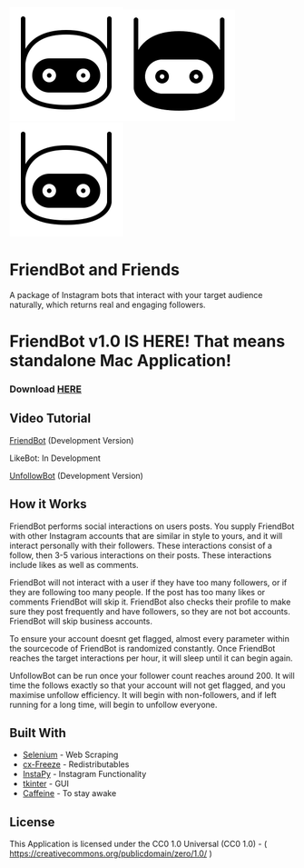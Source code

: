 ![alt text](https://github.com/antonsking/FriendBot-and-Friends/blob/main/FriendBot/icn/icn.png?raw=true)![alt text](https://github.com/antonsking/FriendBot-and-Friends/blob/main/FriendBot/icn/bicn.png?raw=true)![alt text](https://github.com/antonsking/FriendBot-and-Friends/blob/main/FriendBot/icn/icn.png?raw=true)

# FriendBot and Friends

A package of Instagram bots that interact with your target audience naturally, which returns real and engaging followers.


# FriendBot v1.0 IS HERE! That means standalone Mac Application! 

### Download [HERE](https://github.com/antonsking/FriendBot-and-Friends/raw/main/FriendBot.zip)


## Video Tutorial
[FriendBot](https://youtu.be/KgBKQCPgGgI) (Development Version)

LikeBot: In Development

[UnfollowBot](https://youtu.be/wcFjy69-1Y8) (Development Version)


## How it Works

FriendBot performs social interactions on users posts. You supply FriendBot with other Instagram accounts that are similar in style to yours, and it will interact personally with their followers. These interactions consist of a follow, then 3-5 various interactions on their posts. These interactions include likes as well as comments.

FriendBot will not interact with a user if they have too many followers, or if they are following too many people. If the post has too many likes or comments FriendBot will skip it. FriendBot also checks their profile to make sure they post frequently and have followers, so they are not bot accounts. FriendBot will skip business accounts. 

To ensure your account doesnt get flagged, almost every parameter within the sourcecode of FriendBot is randomized constantly. Once FriendBot reaches the target interactions per hour, it will sleep until it can begin again.

UnfollowBot can be run once your follower count reaches around 200. It will time the follows exactly so that your account will not get flagged, and you maximise unfollow efficiency. It will begin with non-followers, and if left running for a long time, will begin to unfollow everyone. 

  
## Built With

* [Selenium](https://www.selenium.dev/) - Web Scraping
* [cx-Freeze](https://cx-freeze.readthedocs.io/en/latest/) - Redistributables 
* [InstaPy](https://instapy.org/) - Instagram Functionality 
* [tkinter](https://docs.python.org/3/library/tkinter.html) - GUI
* [Caffeine](https://pypi.org/project/caffeine/) - To stay awake


## License

This Application is licensed under the CC0 1.0 Universal (CC0 1.0) -  ( https://creativecommons.org/publicdomain/zero/1.0/ )

